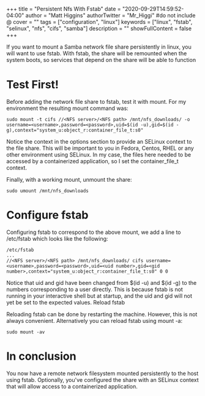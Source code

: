 +++
title = "Persistent Nfs With Fstab"
date = "2020-09-29T14:59:52-04:00"
author = "Matt Higgins"
authorTwitter = "Mr_Higgi" #do not include @
cover = ""
tags = ["configuration", "linux"]
keywords = ["linux", "fstab", "selinux", "nfs", "cifs", "samba"]
description = ""
showFullContent = false
+++



If you want to mount a Samba network file share persistently in linux, you will want to use fstab. With fstab, the share will be remounted when the system boots, so services that depend on the share will be able to function

# Test First!
Before adding the network file share to fstab, test it with mount. For my environment the resulting mount command was:

```
sudo mount -t cifs //<NFS server>/<NFS path> /mnt/nfs_downloads/ -o username=<username>,password=<password>,uid=$(id -u),gid=$(id -g),context="system_u:object_r:container_file_t:s0"
```

Notice the context in the options section to provide an SELinux context to the file share. This will be important to you in Fedora, Centos, RHEL or any other environment using SELinux. In my case, the files here needed to be accessed by a containerized application, so I set the container_file_t context.

Finally, with a working mount, unmount the share:
```
sudo umount /mnt/nfs_downloads
```

# Configure fstab
Configuring fstab to correspond to the above mount, we add a line to /etc/fstab which looks like the following:
```
/etc/fstab
...
//<NFS server>/<NFS path> /mnt/nfs_downloads/ cifs username=<username>,password=<password>,uid=<uid number>,gid=<gid number>,context="system_u:object_r:container_file_t:s0" 0 0
```

Notice that uid and gid have been changed from $(id -u) and $(id -g) to the numbers corresponding to a user directly. This is because fstab is not running in your interactive shell but at startup, and the uid and gid will not yet be set to the expected values.
Reload fstab

Reloading fstab can be done by restarting the machine. However, this is not always convenient. Alternatively you can reload fstab using mount -a:
```
sudo mount -av
```

# In conclusion
You now have a remote network filesystem mounted persistently to the host using fstab. Optionally, you've configured the share with an SELinux context that will allow access to a containerized application.
